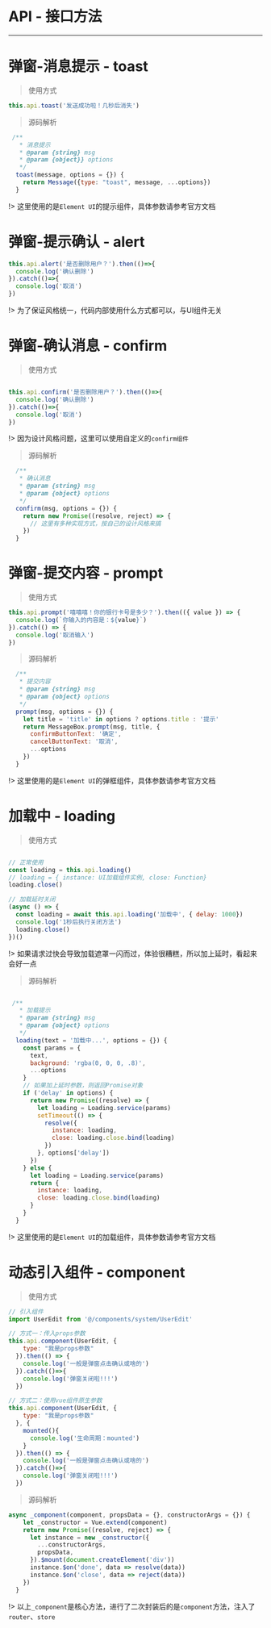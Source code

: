 # API - 接口方法
---


# 弹窗-消息提示 - toast

> 使用方式
```js
this.api.toast('发送成功啦！几秒后消失')

```

> 源码解析
```js
 /**
   * 消息提示
   * @param {string} msg 
   * @param {object}} options 
   */
  toast(message, options = {}) {
    return Message({type: "toast", message, ...options})
  }

```
!> 这里使用的是`Element UI`的提示组件，具体参数请参考官方文档

# 弹窗-提示确认 - alert

```js
this.api.alert('是否删除用户？').then(()=>{
  console.log('确认删除')
}).catch(()=>{
  console.log('取消')
})

```
!> 为了保证风格统一，代码内部使用什么方式都可以，与UI组件无关


# 弹窗-确认消息 - confirm

> 使用方式
```js

this.api.confirm('是否删除用户？').then(()=>{
  console.log('确认删除')
}).catch(()=>{
  console.log('取消')
})

```
!> 因为设计风格问题，这里可以使用自定义的`confirm组件`
> 源码解析
```js
  /**
   * 确认消息
   * @param {string} msg 
   * @param {object} options 
   */
  confirm(msg, options = {}) {
    return new Promise((resolve, reject) => {
      // 这里有多种实现方式，按自己的设计风格来搞
    })
  }
```


# 弹窗-提交内容 - prompt

> 使用方式
```js
this.api.prompt('嘻嘻嘻！你的银行卡号是多少？').then(({ value }) => {
  console.log(`你输入的内容是：${value}`)
}).catch(() => {
  console.log('取消输入')
})
```

> 源码解析
```js
  /**
   * 提交内容
   * @param {string} msg 
   * @param {object} options 
   */
  prompt(msg, options = {}) {
    let title = 'title' in options ? options.title : '提示'
    return MessageBox.prompt(msg, title, {
      confirmButtonText: '确定',
      cancelButtonText: '取消',
      ...options
    })
  }
```
!> 这里使用的是`Element UI`的弹框组件，具体参数请参考官方文档

# 加载中 - loading

> 使用方式
```js

// 正常使用
const loading = this.api.loading()
// loading = { instance: UI加载组件实例, close: Function}
loading.close()

// 加载延时关闭
(async () => {
  const loading = await this.api.loading('加载中', { delay: 1000})
  console.log('1秒后执行关闭方法')
  loading.close()
})()

```
!> 如果请求过快会导致加载遮罩一闪而过，体验很糟糕，所以加上延时，看起来会好一点

> 源码解析
```js

 /**
   * 加载提示
   * @param {string} msg
   * @param {object} options
   */
  loading(text = '加载中...', options = {}) {
    const params = {
      text,
      background: 'rgba(0, 0, 0, .8)',
      ...options
    }
    // 如果加上延时参数，则返回Promise对象
    if ('delay' in options) {
      return new Promise((resolve) => {
        let loading = Loading.service(params)
        setTimeout(() => {
          resolve({
            instance: loading,
            close: loading.close.bind(loading)
          })
        }, options['delay'])
      })
    } else {
      let loading = Loading.service(params)
      return {
        instance: loading,
        close: loading.close.bind(loading)
      }
    }
  }

```
!> 这里使用的是`Element UI`的加载组件，具体参数请参考官方文档


# 动态引入组件 - component

> 使用方式
```js
// 引入组件
import UserEdit from '@/components/system/UserEdit'

// 方式一：传入props参数
this.api.component(UserEdit, {
    type: "我是props参数"
  }).then(() => {
    console.log('一般是弹窗点击确认或啥的')
  }).catch(()=>{
    console.log('弹窗关闭啦!!!')
  })

// 方式二：使用vue组件原生参数
this.api.component(UserEdit, {
    type: "我是props参数"
  }, {
    mounted(){
      console.log('生命周期：mounted')
    }
  }).then(() => {
    console.log('一般是弹窗点击确认或啥的')
  }).catch(()=>{
    console.log('弹窗关闭啦!!!')
  })
```

> 源码解析
```js
async _component(component, propsData = {}, constructorArgs = {}) {
    let _constructor = Vue.extend(component)
    return new Promise((resolve, reject) => {
      let instance = new _constructor({
        ...constructorArgs,
        propsData,
      }).$mount(document.createElement('div'))
      instance.$on('done', data => resolve(data))
      instance.$on('close', data => reject(data))
    })
  }
```

!> 以上`_component`是核心方法，进行了二次封装后的是`component`方法，注入了`router`、`store`